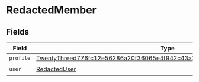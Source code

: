 # RedactedMember


## Fields

| Field                                                                                                                                                                         | Type                                                                                                                                                                          | Required                                                                                                                                                                      | Description                                                                                                                                                                   |
| ----------------------------------------------------------------------------------------------------------------------------------------------------------------------------- | ----------------------------------------------------------------------------------------------------------------------------------------------------------------------------- | ----------------------------------------------------------------------------------------------------------------------------------------------------------------------------- | ----------------------------------------------------------------------------------------------------------------------------------------------------------------------------- |
| `profile`                                                                                                                                                                     | [TwentyThreed776fc12e56286a20f36065e4f942c43a28218a62eb2f211116c130deb74eb](../../models/shared/twentythreed776fc12e56286a20f36065e4f942c43a28218a62eb2f211116c130deb74eb.md) | :heavy_minus_sign:                                                                                                                                                            | N/A                                                                                                                                                                           |
| `user`                                                                                                                                                                        | [RedactedUser](../../models/shared/redacteduser.md)                                                                                                                           | :heavy_check_mark:                                                                                                                                                            | N/A                                                                                                                                                                           |